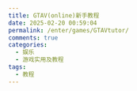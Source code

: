 ```yaml
---
title: GTAV(online)新手教程
date: 2025-02-20 00:59:04
permalink: /enter/games/GTAVtutor/
comments: true
categories:
  - 娱乐
  - 游戏实用及教程
tags:
  - 教程
---
```

